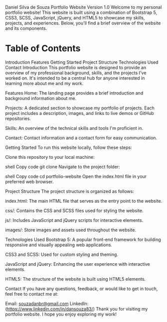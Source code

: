 Daniel Silva de Souza Portfolio Website
Version 1.0
Welcome to my personal portfolio website! This website is built using a combination of Bootstrap 5, CSS3, SCSS, JavaScript, jQuery, and HTML5 to showcase my skills, projects, and experiences. Below, you'll find a brief overview of the website and its components.

<h1>Table of Contents</h1>
Introduction
Features
Getting Started
Project Structure
Technologies Used
Contact
Introduction
This portfolio website is designed to provide an overview of my professional background, skills, and the projects I've worked on. It's intended to be a central hub for anyone interested in learning more about me and my work.

Features
Home: The landing page provides a brief introduction and background information about me.

Projects: A dedicated section to showcase my portfolio of projects. Each project includes a description, images, and links to live demos or GitHub repositories.

Skills: An overview of the technical skills and tools I'm proficient in.

Contact: Contact information and a contact form for easy communication.

Getting Started
To run this website locally, follow these steps:

Clone this repository to your local machine:

shell
Copy code
git clone <repository-url>
Navigate to the project folder:

shell
Copy code
cd portfolio-website
Open the index.html file in your preferred web browser.

Project Structure
The project structure is organized as follows:

index.html: The main HTML file that serves as the entry point to the website.

css/: Contains the CSS and SCSS files used for styling the website.

js/: Includes JavaScript and jQuery scripts for interactive elements.

images/: Store images and assets used throughout the website.

Technologies Used
Bootstrap 5: A popular front-end framework for building responsive and visually appealing web applications.

CSS3 and SCSS: Used for custom styling and theming.

JavaScript and jQuery: Enhancing the user experience with interactive elements.

HTML5: The structure of the website is built using HTML5 elements.

Contact
If you have any questions, feedback, or would like to get in touch, feel free to contact me at:

Email: souzadanbr@gmail.com
LinkedIn: (https://www.linkedin.com/in/dansouza83/)
Thank you for visiting my portfolio website. I hope you enjoy exploring my work!
